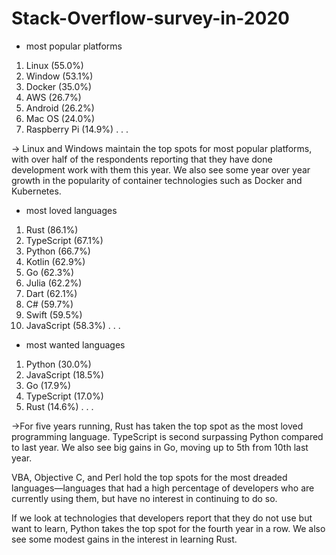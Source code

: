 # Stack-Overflow-survey-in-2020

- most popular platforms
1. Linux (55.0%)
2. Window (53.1%)
3. Docker (35.0%)
4. AWS (26.7%)
5. Android (26.2%)
6. Mac OS (24.0%)
7. Raspberry Pi (14.9%)
.
.
.

-> Linux and Windows maintain the top spots for most popular platforms, with over half of the respondents reporting that they have done development work with them this year. We also see some year over year growth in the popularity of container technologies such as Docker and Kubernetes.

- most loved languages
1. Rust (86.1%)
2. TypeScript (67.1%)
3. Python (66.7%)
4. Kotlin (62.9%)
5. Go (62.3%)
6. Julia (62.2%)
7. Dart (62.1%)
8. C# (59.7%)
9. Swift (59.5%)
10. JavaScript (58.3%)
.
.
.

- most wanted languages
1. Python (30.0%)
2. JavaScript (18.5%)
3. Go (17.9%)
4. TypeScript (17.0%)
5. Rust (14.6%)
.
.
.

->For five years running, Rust has taken the top spot as the most loved programming language. TypeScript is second surpassing Python compared to last year. We also see big gains in Go, moving up to 5th from 10th last year. 

VBA, Objective C, and Perl hold the top spots for the most dreaded languages—languages that had a high percentage of developers who are currently using them, but have no interest in continuing to do so. 

If we look at technologies that developers report that they do not use but want to learn, Python takes the top spot for the fourth year in a row. We also see some modest gains in the interest in learning Rust.
